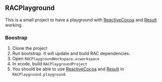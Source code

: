 ## RACPlayground ##

This is a small project to have a playground with [ReactiveCocoa](https://github.com/ReactiveCocoa/ReactiveCocoa) and [Result](https://github.com/antitypical/Result) working.

### Boostrap ###

1. Clone the project
2. Run bootstrap. It will update and build RAC dependencies.
3. Open `RACPlaygroundWorkspace.xcworkspace`
4. In xcode, build `RACPlaygroundProject`
5. You should be able to use [ReactiveCocoa](https://github.com/ReactiveCocoa/ReactiveCocoa) and [Result](https://github.com/antitypical/Result) in `RACPlayground.playground`.

